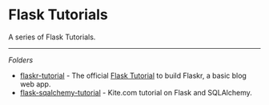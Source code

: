 # Flask Tutorials

A series of Flask Tutorials.

---

_Folders_ 

- [flaskr-tutorial] - The official [Flask Tutorial] to build Flaskr, a basic blog web app.
- [flask-sqalchemy-tutorial] - Kite.com tutorial on Flask and SQLAlchemy.

[//]: # (Reference links)


[Flask Tutorial]: https://flask.palletsprojects.com/en/1.1.x/tutorial/


[flaskr-tutorial]: flaskr-tutorials/
[flask-sqalchemy-tutorial]: flask-sqlalchemy-tutorial/

